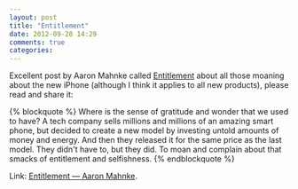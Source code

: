 ```yaml
---
layout: post
title: "Entitlement"
date: 2012-09-28 14:29
comments: true
categories: 
---
```


Excellent post by Aaron Mahnke called [Entitlement](http://aaronmahnke.com/blog/2012/9/27/entitlement) about all those moaning about the new iPhone (although I think it applies to all new products), please read and share it:

{% blockquote %}
Where is the sense of gratitude and wonder that we used to have? A tech company sells millions and millions of an amazing smart phone, but decided to create a new model by investing untold amounts of money and energy. And then they released it for the same price as the last model. They didn't have to, but they did. To moan and complain about that smacks of entitlement and selfishness.
{% endblockquote %}

Link: [Entitlement — Aaron Mahnke](http://aaronmahnke.com/blog/2012/9/27/entitlement).